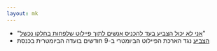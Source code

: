 ```yaml
---
layout: mk
---
```


* <i class="fa fa-newspaper-o"></i> "[אני לא יכול הצביע בעד להכניס אנשים לתוך פיילוט שלפחות בחלקו נכשל](https://archive.is/duySV#selection-3455.231-3455.329)"
* <i class="fa fa-twitter"></i> [הצביע](https://twitter.com/No2Bio/status/613734973418438656) נגד הארכת הפיילוט הביומטרי ב-9 חודשים בועדה הביומטרית בכנסת

